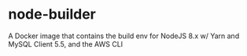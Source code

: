 # node-builder
A Docker image that contains the build env for NodeJS 8.x w/ Yarn and MySQL Client 5.5, and the AWS CLI
